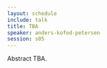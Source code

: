 ```yaml
---
layout: schedule
include: talk
title: TBA
speaker: anders-kofod-petersen
session: s05
---
```


Abstract TBA.
